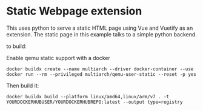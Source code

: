 # Static Webpage extension

This uses python to serve a static HTML page using Vue and Vuetify as an extension. The static page in this example talks to a simple python backend.

to build:

Enable qemu static support with a docker

```
docker buildx create --name multiarch --driver docker-container --use
docker run --rm --privileged multiarch/qemu-user-static --reset -p yes
```

Then build it:

`docker buildx build --platform linux/amd64,linux/arm/v7 . -t YOURDOCKERHUBUSER/YOURDOCKERHUBREPO:latest --output type=registry
`